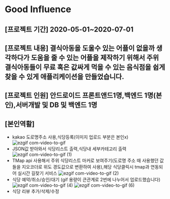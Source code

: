 # Good Influence
## [프로젝트 기간] 2020-05-01~2020-07-01
## [프로젝트 내용] 결식아동을 도울수 있는 어플이 없을까 생각하다가 도움을 줄 수 있는 어플을 제작하기 위해서 주위 결식아동들이 무료 혹은 값싸게 먹을 수 있는 음식점을 쉽게 찾을 수 있게 애플리케이션을 만들었습니다.  
## [프로젝트 인원] 안드로이드 프론트앤드1명,백엔드 1명(본인),서버개발 및 DB 및 백엔드  1명
## [본인역활]
- kakao 도로명주소 사용,식당등록(이미지 업로드 부분은 본인x)
![ezgif com-video-to-gif](https://user-images.githubusercontent.com/55783172/87222408-5a019380-c3ae-11ea-8727-e924bc201c8d.gif)
- JSON값 받아와서 식당리스트 출력,식당내 세부카테고리 출력
![ezgif com-video-to-gif (1)](https://user-images.githubusercontent.com/55783172/87222542-3db22680-c3af-11ea-8e04-14b98803df56.gif)
- TMap api 사용해서 주위 식당리스트 마커로 보여주기(도로명 주소 때 사용했던 값들을 지오코더로 위도 경도값으로 변환하여 사용),해당 식당클릭시 tmap과 연동되어 실시간 길찾기 서비스
![ezgif com-video-to-gif (2)](https://user-images.githubusercontent.com/55783172/87222589-d47ee300-c3af-11ea-8e55-660c93d96d9e.gif)
- 식당 예약/취소/승인/대기  (gif 용량이 큰관계로 2번에 나누어서 업로드했습니다)
![ezgif com-video-to-gif (4)](https://user-images.githubusercontent.com/55783172/87222703-f9c02100-c3b0-11ea-99dd-3ed40ed376ab.gif)
![ezgif com-video-to-gif (6)](https://user-images.githubusercontent.com/55783172/87222735-5b808b00-c3b1-11ea-9f94-5e452fb8dddc.gif)
- 식당 리뷰 추가/삭제/수정

